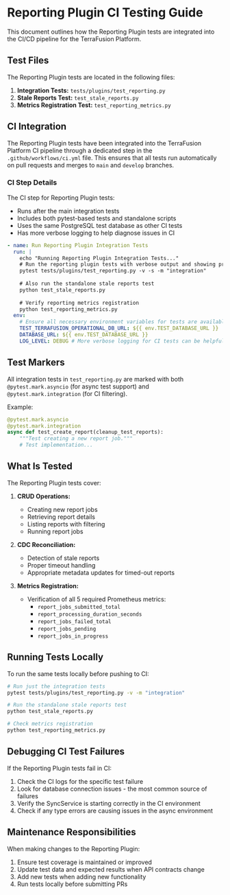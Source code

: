 # Reporting Plugin CI Testing Guide

This document outlines how the Reporting Plugin tests are integrated into the CI/CD pipeline for the TerraFusion Platform.

## Test Files

The Reporting Plugin tests are located in the following files:

1. **Integration Tests:** `tests/plugins/test_reporting.py`
2. **Stale Reports Test:** `test_stale_reports.py` 
3. **Metrics Registration Test:** `test_reporting_metrics.py`

## CI Integration

The Reporting Plugin tests have been integrated into the TerraFusion Platform CI pipeline through a dedicated step in the `.github/workflows/ci.yml` file. This ensures that all tests run automatically on pull requests and merges to `main` and `develop` branches.

### CI Step Details

The CI step for Reporting Plugin tests:
- Runs after the main integration tests 
- Includes both pytest-based tests and standalone scripts
- Uses the same PostgreSQL test database as other CI tests
- Has more verbose logging to help diagnose issues in CI

```yaml
- name: Run Reporting Plugin Integration Tests
  run: |
    echo "Running Reporting Plugin Integration Tests..."
    # Run the reporting plugin tests with verbose output and showing print statements
    pytest tests/plugins/test_reporting.py -v -s -m "integration"
    
    # Also run the standalone stale reports test
    python test_stale_reports.py
    
    # Verify reporting metrics registration
    python test_reporting_metrics.py
  env:
    # Ensure all necessary environment variables for tests are available
    TEST_TERRAFUSION_OPERATIONAL_DB_URL: ${{ env.TEST_DATABASE_URL }}
    DATABASE_URL: ${{ env.TEST_DATABASE_URL }}
    LOG_LEVEL: DEBUG # More verbose logging for CI tests can be helpful
```

## Test Markers

All integration tests in `test_reporting.py` are marked with both `@pytest.mark.asyncio` (for async test support) and `@pytest.mark.integration` (for CI filtering).

Example:

```python
@pytest.mark.asyncio
@pytest.mark.integration
async def test_create_report(cleanup_test_reports):
    """Test creating a new report job."""
    # Test implementation...
```

## What Is Tested

The Reporting Plugin tests cover:

1. **CRUD Operations:**
   - Creating new report jobs
   - Retrieving report details
   - Listing reports with filtering
   - Running report jobs

2. **CDC Reconciliation:**
   - Detection of stale reports
   - Proper timeout handling
   - Appropriate metadata updates for timed-out reports

3. **Metrics Registration:**
   - Verification of all 5 required Prometheus metrics:
     - `report_jobs_submitted_total`
     - `report_processing_duration_seconds`
     - `report_jobs_failed_total`
     - `report_jobs_pending`
     - `report_jobs_in_progress`

## Running Tests Locally

To run the same tests locally before pushing to CI:

```bash
# Run just the integration tests
pytest tests/plugins/test_reporting.py -v -m "integration"

# Run the standalone stale reports test
python test_stale_reports.py

# Check metrics registration
python test_reporting_metrics.py
```

## Debugging CI Test Failures

If the Reporting Plugin tests fail in CI:

1. Check the CI logs for the specific test failure
2. Look for database connection issues - the most common source of failures
3. Verify the SyncService is starting correctly in the CI environment
4. Check if any type errors are causing issues in the async environment

## Maintenance Responsibilities

When making changes to the Reporting Plugin:

1. Ensure test coverage is maintained or improved
2. Update test data and expected results when API contracts change
3. Add new tests when adding new functionality
4. Run tests locally before submitting PRs